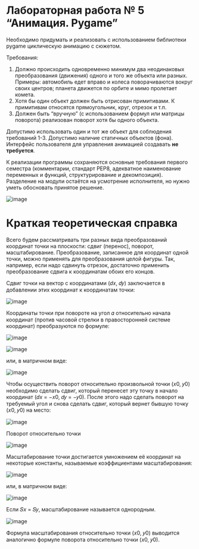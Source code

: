 # Лабораторная работа № 5 “Анимация. Pygame”

Необходимо придумать и реализовать с использованием библиотеки pygame циклическую
анимацию с сюжетом.

Требования:
1. Должно происходить одновременно минимум два неодинаковых преобразования (движения) одного и того же объекта или разных.
Примеры: автомобиль едет вправо и колеса поворачиваются вокруг своих центров; планета движется по орбите и мимо пролетает комета.
2. Хотя бы один объект должен быть отрисован примитивами. К примитивам относятся прямоугольник, круг, отрезок и т.п.
3. Должен быть “вручную” (с использованием формул или матрицы поворота) реализован поворот хотя бы одного объекта.

Допустимо использовать один и тот же объект для соблюдения требований 1-3. Допустимо наличие статичных объектов (фона).
Интерфейс пользователя для управления анимацией создавать **не требуется**.

К реализации программы сохраняются основные требования первого семестра (комментарии, стандарт PEP8, адекватное наименование переменных и функций,
структурирование и декомпозиция). Разделение на модули остаётся на усмотрение исполнителя, но нужно уметь обосновать принятое решение.

![image](https://github.com/siberianbearofficial/BMSTU_Labs_2/assets/61984103/119c9e46-ebf5-4241-9d71-09d37c196a18)

# Краткая теоретическая справка

Всего будем рассматривать три разных вида преобразований координат точки на
плоскости: сдвиг (перенос), поворот, масштабирование. Преобразование, записанное для
координат одной точки, можно применять для преобразования целой фигуры. Так,
например, если надо сдвинуть отрезок, достаточно применить преобразование сдвига к
координатам обоих его концов.

Сдвиг точки на вектор с координатами (𝑑𝑥, 𝑑𝑦) заключается в добавлении этих координат
к координатам точки:

![image](https://github.com/siberianbearofficial/BMSTU_Labs_2/assets/61984103/aa319eac-eb45-4695-a62c-ef7814ee29e4)

Координаты точки при повороте на угол 𝛼 относительно начала координат (против
часовой стрелки в правосторонней системе координат) преобразуются по формуле:

![image](https://github.com/siberianbearofficial/BMSTU_Labs_2/assets/61984103/cad68262-5c1a-4421-802f-a8f7b5783de0)

![image](https://github.com/siberianbearofficial/BMSTU_Labs_2/assets/61984103/af78600c-6f68-4582-83b9-49f38a4383d7)

или, в матричном виде:

![image](https://github.com/siberianbearofficial/BMSTU_Labs_2/assets/61984103/27bdadee-ccc6-4b9f-beb4-1c57ba440295)

Чтобы осуществить поворот относительно произвольной точки (𝑥0, 𝑦0) необходимо
сделать сдвиг, который перенесет эту точку в начало координат (𝑑𝑥 = −𝑥0, 𝑑𝑦 = −𝑦0).
После этого надо сделать поворот на требуемый угол и снова сделать сдвиг, который
вернет бывшую точку (𝑥0, 𝑦0) на место:

![image](https://github.com/siberianbearofficial/BMSTU_Labs_2/assets/61984103/51daffbb-105c-4bfc-8026-c6fd61fa9bfd)

Поворот относительно точки

![image](https://github.com/siberianbearofficial/BMSTU_Labs_2/assets/61984103/4fad4ebb-ebb2-44a3-bfae-773e1adc63ff)

Масштабирование точки достигается умножением её координат на некоторые константы,
называемые коэффициентами масштабирования:

![image](https://github.com/siberianbearofficial/BMSTU_Labs_2/assets/61984103/8c17c65f-f0e2-4685-a920-eff8bdd813aa)

или, в матричном виде:

![image](https://github.com/siberianbearofficial/BMSTU_Labs_2/assets/61984103/2293fe55-531d-4fc6-a737-e3dc888e65c3)

Если 𝑆𝑥 = 𝑆𝑦, масштабирование называется однородным.

![image](https://github.com/siberianbearofficial/BMSTU_Labs_2/assets/61984103/ee71c497-ba84-4c3b-8803-cf4732b9da23)

Формула масштабирования относительно точки (𝑥0, 𝑦0) выводится аналогично формуле поворота относительно точки (𝑥0, 𝑦0).
